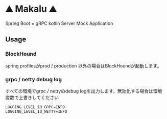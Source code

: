 # ⛰️ Makalu ⛰️

Spring Boot × gRPC kotlin Server Mock Application

## Usage

### BlockHound

spring profilesがprod / production 以外の場合はBlockHoundが起動します。

### grpc / netty debug log

すべての環境でgrpc / nettyのdebug logを出力します。無効化する場合は環境変数で上書きしてください

```shell
LOGGING_LEVEL_IO_GRPC=INFO
LOGGING_LEVEL_IO_NETTY=INFO
```
